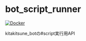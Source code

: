 # bot_script_runner

[![Docker](https://github.com/maa123/bot_script_runner/actions/workflows/docker-publish.yml/badge.svg)](https://github.com/maa123/bot_script_runner/actions/workflows/docker-publish.yml)

kitakitsune_botの#script実行用API
